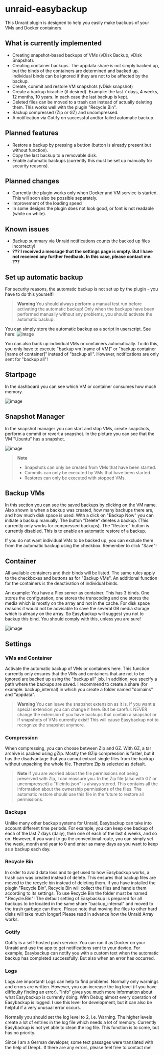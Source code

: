 # unraid-easybackup
This Unraid plugin is designed to help you easily make backups of your VMs and Docker containers.

## What is currently implemented
- Creating snapshot-based backups of VMs (vDisk Backup, vDisk Snapshot).
- Creating container backups. The appdata share is not simply backed up, but the binds of the containers are determined and backed up. Individual binds can be ignored if they are not to be affected by the backup. 
- Create, commit and restore VM snapshots (vDisk snapshot)
- Create a backup hirachie (if desired). Example: the last 7 days, 4 weeks, 12 months, 10 years. In each case the last backup is kept.
- Deleted files can be moved to a trash can instead of actually deleting them. This works well with the plugin "Recycle Bin".
- Backup compressed (Zip or GZ) and uncompressed.
- A notification via Gotify on successful and/or failed automatic backup.

## Planned features
- Restore a backup by pressing a button (button is already present but without function).
- Copy the last backup to a removable disk. 
- Enable automatic backups (currently this must be set up manually for security reasons).

## Planned changes
- Currently the plugin works only when Docker and VM service is started. This will soon also be possible separately.
- Improvement of the loading speed
- In some designs the plugin does not look good, or font is not readable (white on white).

## Known issues
- Backup summary via Unraid notifications counts the backed up files incorrectly!
- **??? I received a message that the settings page is empty. But I have not received any further feedback. In this case, please contact me. ???**

## Set up automatic backup
For security reasons, the automatic backup is not set up by the plugin - you have to do this yourself!

> **Warning**
> You should always perform a manual test run before activating the automatic backup! Only when the backups have been performed manually without any problems, you should activate the automatic backup.

You can simply store the automatic backup as a script in userscript. See here:
![image](https://github.com/EideardVMR/unraid-easybackup/assets/143615696/145f5b1e-b3fc-438d-af4d-5ed9106e0ac8)

You can also back up individual VMs or containers automatically. To do this, you only have to execute "backup vm [name of VM]" or "backup container [name of container]" instead of "backup all". However, notifications are only sent for "backup all"!

## Startpage
In the dashboard you can see which VM or container consumes how much memory.

![image](https://github.com/EideardVMR/unraid-easybackup/assets/143615696/12b31fd6-52fc-4b7f-b6f5-e8f72c5f8679)

## Snapshot Manager
In the snapshot manager you can start and stop VMs, create snapshots, perform a commit or revert a snapshot.
In the picture you can see that the VM "Ubuntu" has a snapshot. 

![image](https://github.com/EideardVMR/unraid-easybackup/assets/143615696/1878ae2f-8d81-4c13-8e5f-be309642252b)

> **Note**
> - Snapshots can only be created from VMs that have been started.
> - Commits can only be executed by VMs that have been started.
> - Restores can only be executed with stopped VMs.

## Backup VMs
In this section you can see the saved backups by clicking on the VM name. Also shown is when a backup was created, how many backups there are, and how much disk space is used. 
With a click on "Backup Now" you can initiate a backup manually. The button "Delete" deletes a backup. (This currently only works for compressed backups). The "Restore" button is currently disabled. This is to enable an automatic restore of a backup. 

If you do not want individual VMs to be backed up, you can exclude them from the automatic backup using the checkbox. Remember to click "Save"!

## Container
All available containers and their binds will be listed. The same rules apply to the checkboxes and buttons as for "Backup VMs". An additional function for the containers is the deactivation of individual binds. 

An example: You have a Plex server as container. This has 3 binds. One stores the configuration, one stores the transcoding and one stores the media which is mostly on the array and not in the cache. For disk space reasons it would not be advisable to save the several GB media storage which is already on the array. So Easybackup will suggest you not to backup this bind. You should comply with this, unless you are sure!

![image](https://github.com/EideardVMR/unraid-easybackup/assets/143615696/59c91eed-0ea7-4006-9099-7d914ca299e1)

## Settings
### VMs and Container
Activate the automatic backup of VMs or containers here. This function currently only ensures that the VMs and containers that are not to be ignored are backed up using the "backup all" job. In addition, you specify a path where the backups are saved. I recommend to create a share (for example: backup_internal) in which you create a folder named "domains" and "appdata".

> **Warning**
> You can leave the snapshot extension as it is. If you want a special extension you can change it here. But be careful: NEVER change the extension if you have backups that contain a snapshot or if snapshots of VMs currently exist! This will cause Easybackup not to recognize the snapshot anymore.

### Compression
When compressing, you can choose between Zip and GZ. With GZ, a tar archive is packed using gZip. Mostly the GZip compression is faster, but it has the disadvantage that you cannot extract single files from the backup without unpacking the whole file.
Therefore Zip is selected as default.

> **Note**
> If you are worried about the file permissions not being preserved with Zip, I can reassure you. In the Zip file (also with GZ or uncompressed) a "fileinfo.json" is always stored. This contains all the information about the ownership permissions of the files. The automatic restore should use this file in the future to restore all permissions.

### Backups
Unlike many other backup systems for Unraid, Easybackup can take into account different time periods. For example, you can keep one backup of each of the last 7 days (daily), then one of each of the last 4 weeks, and so on. 
However, if you want to go the conventional route, you can simply set the week, month and year to 0 and enter as many days as you want to keep as a backup each day. 


### Recycle Bin
In order to avoid data loss and to get used to how Easybackup works, a trash can was created instead of delete. This ensures that backup files are moved to the recycle bin instead of deleting them. If you have installed the plugin "Recycle Bin", Recycle Bin will collect the files and handle them according to its settings. To use Recycle Bin the folder must be named ".Recycle.Bin"! The default setting of Easybackup is prepared for all backups to be located in the same share "backup_internal" and moved to the trash garbage can there. Please note that moving the files to other hard disks will take much longer! Please read in advance how the Unraid Array works.

### Gotify
Gotify is a self-hosted push service. You can run it as Docker on your Unraid and use the app to get notifications sent to your device. For example, Easybackup can notify you with a custom text when the automatic backup has completed successfully. But also when an error has occurred.

### Logs
Logs are important! Logs can help to find problems. Normally only warnings and errors are written. However, you can increase the log level (if you have difficulty finding an error). "Info" gives you much more information about what Easybackup is currently doing. With Debug almost every operation of Easybackup is logged. I use this level for development, but it can also be helpful if a very unusual error occurs. 

Normally you should set the log level to 2, i.e. Warning. The higher levels create a lot of entries in the log file which needs a lot of memory. Currently Easybackup is not yet able to clean the log file. This function is to come, but has no priority.

Since I am a German developer, some text passages were translated with the help of DeepL. If there are any errors, please feel free to contact me!
